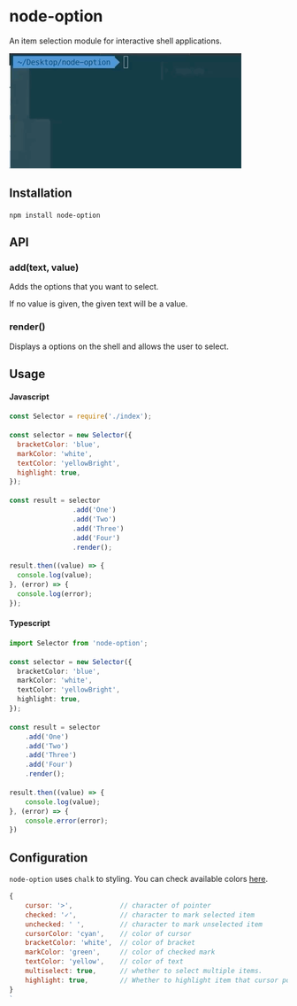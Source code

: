 # node-option

An item selection module for interactive shell applications.

![](https://raw.githubusercontent.com/blurfx/node-option/master/example.gif)


## Installation

`npm install node-option`

## API

### add(text, value)

Adds the options that you want to select.

If no value is given, the given text will be a value.

### render()

Displays a options on the shell and allows the user to select.


## Usage

#### Javascript

```javascript
const Selector = require('./index');

const selector = new Selector({
  bracketColor: 'blue',
  markColor: 'white',
  textColor: 'yellowBright',
  highlight: true,
});

const result = selector
                .add('One')
                .add('Two')
                .add('Three')
                .add('Four')
                .render();

result.then((value) => {
  console.log(value);
}, (error) => {
  console.log(error);
});
```

#### Typescript

```typescript
import Selector from 'node-option';

const selector = new Selector({
  bracketColor: 'blue',
  markColor: 'white',
  textColor: 'yellowBright',
  highlight: true,
});

const result = selector
    .add('One')
    .add('Two')
    .add('Three')
    .add('Four')
    .render();

result.then((value) => {
    console.log(value);
}, (error) => {
    console.error(error);
})
```

## Configuration

`node-option` uses `chalk` to styling. You can check available colors [here](https://github.com/chalk/chalk#colors).

```javascript
{
    cursor: '>',            // character of pointer
    checked: '✓',           // character to mark selected item
    unchecked: ' ',         // character to mark unselected item
    cursorColor: 'cyan',    // color of cursor
    bracketColor: 'white',  // color of bracket
    markColor: 'green',     // color of checked mark
    textColor: 'yellow',    // color of text
    multiselect: true,      // whether to select multiple items.
    highlight: true,        // Whether to highlight item that cursor points.
}
`
